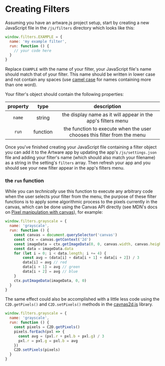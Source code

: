 # Creating Filters

Assuming you have an artware.js project setup, start by creating a new JavaScript file in the `/js/filters` directory which looks like this:
```js
window.filters.EXAMPLE = {
  name: 'my example filter',
  run: function () {
    // your code here
  }
}
```
Replace `EXAMPLE` with the name of your filter, your JavaScript file's name should match that of your filter. This name should be written in lower case and not contain any spaces (use [camel case](https://en.wikipedia.org/wiki/Camel_case) for names containing more than one word).

Your filter's object should contain the following properties:

| property | type | description |
|:---:|:---:|:---:|
| `name` | string | the display name as it will appear in the app's filters menu |
| `run` | function | the function to execute when the user chooses this filter from the menu |

Once you've finished creating your JavaScript file containing a filter object you can add it to the Artware app by updating the app's `/js/settings.json` file and adding your filter's name (which should also match your filename) as a string in the setting's `filters` array. Then refresh your app and you should see your new filter appear in the app's filters menu.

### the `run` function

While you can *technically* use this function to execute any arbitrary code when the user selects your filter from the menu, the purpose of these filter functions is to apply some algorithmic process to the pixels currently in the canvas, which can be done using the Canvas API directly (see MDN's docs on [Pixel manipulation with canvas](https://developer.mozilla.org/en-US/docs/Web/API/Canvas_API/Tutorial/Pixel_manipulation_with_canvas)), for example:

```js
window.filters.grayscale = {
  name: 'grayscale',
  run: function () {
    const canvas = document.querySelector('canvas')
    const ctx = canvas.getContext('2d')
    const imageData = ctx.getImageData(0, 0, canvas.width, canvas.height)
    const data = imageData.data
    for (let i = 0; i < data.length; i += 4) {
        const avg = (data[i] + data[i + 1] + data[i + 2]) / 3
        data[i] = avg // red
        data[i + 1] = avg // green
        data[i + 2] = avg // blue
    }
    ctx.putImageData(imageData, 0, 0)
  }
}
```

The same effect could also be accomplished with a little less code using the `C2D.getPixels()` and `C2D.setPixels()` methods in the [cavnas2d.js](https://github.com/net-art-uchicago/paintArtware1.0/blob/main/docs/C2D.md) library.

```js
window.filters.grayscale = {
  name: 'grayscale',
  run: function () {
    const pixels = C2D.getPixels()
    pixels.forEach(pxl => {
      const avg = (pxl.r + pxl.b + pxl.g) / 3
      pxl.r = pxl.g = pxl.b = avg
    })
    C2D.setPixels(pixels)
  }
}
```
